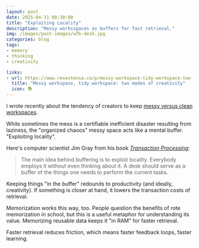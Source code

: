 ```yaml
---
layout: post
date: 2025-04-11 08:30:00
title: "Exploiting Locality"
description: "Messy worksspaces as buffers for fast retrieval."
img: /images/post-images/wfb-desk.jpg
categories: blog
tags:
- memory
- thinking
- creativity

links:
- url: https://www.resextensa.co/p/messy-workspace-tidy-workspace-two
  title: "Messy workspace, tidy workspace: two modes of creativity"
  icon: 📚
---
```


I wrote recently about the tendency of creators to keep [messy versus clean workspaces](https://www.resextensa.co/p/messy-workspace-tidy-workspace-two
"Messy workspace, tidy workspace").

While sometimes the mess is a certifiable inefficient disaster resulting from laziness, the "organized chaoos" messy space acts like a mental buffer. "Exploiting locality".

Here's computer scientist Jim Gray from his book _[Transaction Processing](https://dl.acm.org/doi/10.5555/573304)_:

> The main idea behind buffering is to exploit locality. Everybody employs it without even thinking about it. A desk should serve as a buffer of the things one needs to perform the current tasks.

Keeping things "in the buffer" redounds to productivity (and ideally, creativity). If something is closer at hand, it lowers the transaction costs of retrieval.

Memorization works this way, too. People question the benefits of rote memorization in school, but this is a useful metaphor for understanding its value. Memorizing reusable data keeps it "in RAM" for faster retrieval.

Faster retrieval reduces friction, which means faster feedback loops, faster learning.